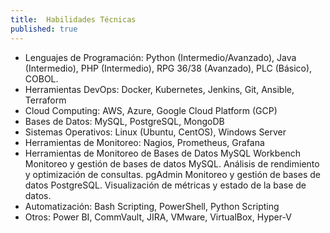 ```yaml
---
title:  Habilidades Técnicas
published: true
---
```


 * Lenguajes de Programación: Python (Intermedio/Avanzado), Java (Intermedio), PHP (Intermedio), RPG 36/38 (Avanzado), PLC (Básico), COBOL.
 * Herramientas DevOps: Docker, Kubernetes, Jenkins, Git, Ansible, Terraform
 * Cloud Computing: AWS, Azure, Google Cloud Platform (GCP)
 * Bases de Datos: MySQL, PostgreSQL, MongoDB
 * Sistemas Operativos: Linux (Ubuntu, CentOS), Windows Server
 * Herramientas de Monitoreo: Nagios, Prometheus, Grafana
 * Herramientas de Monitoreo de Bases de Datos
   MySQL Workbench 
      Monitoreo y gestión de bases de datos MySQL.
   Análisis de rendimiento y optimización de consultas.
      pgAdmin
   Monitoreo y gestión de bases de datos PostgreSQL.
      Visualización de métricas y estado de la base de datos.
 * Automatización: Bash Scripting, PowerShell, Python Scripting
 * Otros: Power BI, CommVault, JIRA, VMware, VirtualBox, Hyper-V
